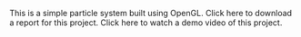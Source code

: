 This is a simple particle system built using OpenGL.
Click here to download a report for this project.
Click here to watch a demo video of this project.
